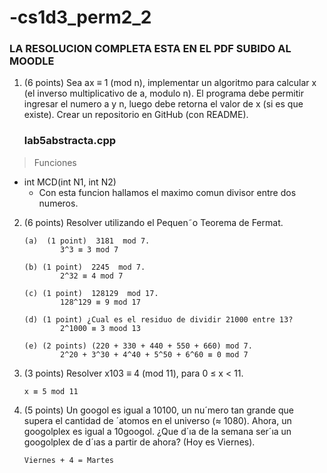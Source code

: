# -cs1d3_perm2_2
### LA RESOLUCION COMPLETA ESTA EN EL PDF SUBIDO AL MOODLE

1. (6 points) Sea ax ≡ 1 (mod n), implementar un algoritmo para calcular x (el inverso multiplicativo de a, modulo n). El programa debe permitir ingresar el numero a y n, luego debe retorna el valor de x (si es que existe). Crear un repositorio en GitHub (con README).
    ### lab5abstracta.cpp
> Funciones
- int MCD(int N1, int N2) 
  - Con esta funcion hallamos el maximo comun divisor entre dos numeros.

2.	(6 points)  Resolver utilizando el Pequen˜o  Teorema  de  Fermat.

 
    ```
    (a)  (1 point)  3181  mod 7.
            3^3 ≡ 3 mod 7   
    ```
    ```
    (b)	(1 point)  2245  mod 7.
            2^32 ≡ 4 mod 7
    ```
    ```
    (c) (1 point)  128129  mod 17.
            128^129 ≡ 9 mod 17
    ```
    ```
    (d) (1 point) ¿Cual es el residuo de dividir 21000 entre 13?
            2^1000 ≡ 3 mood 13
    ```
    ```
    (e) (2 points) (220 + 330 + 440 + 550 + 660) mod 7.
            2^20 + 3^30 + 4^40 + 5^50 + 6^60 ≡ 0 mod 7
    ```

3.	(3 points) Resolver x103 ≡ 4 (mod 11), para 0 ≤ x < 11.
    ```
    x ≡ 5 mod 11
    ```
4.	(5 points)  Un googol  es igual a 10100, un nu´mero tan grande que supera el cantidad de ´atomos en el universo (≈ 1080). Ahora, un googolplex es igual a 10googol.  ¿Que d´ıa de la semana ser´ıa un googolplex de d´ıas a partir de ahora? (Hoy es Viernes).
    ```
    Viernes + 4 = Martes
    ```
    


